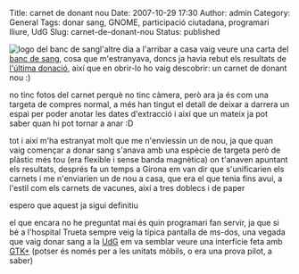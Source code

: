 Title: carnet de donant nou
Date: 2007-10-29 17:30
Author: admin
Category: General
Tags: donar sang, GNOME, participació ciutadana, programari lliure, UdG
Slug: carnet-de-donant-nou
Status: published

<img src="http://gil.badall.net/wp-content/uploads/2007/04/logo_portada.gif" data-align="right" alt="logo del banc de sang" />l'altre dia a l'arribar a casa vaig veure una carta del <a href="http://www.bancsang.net/" target="_blank" rel="noopener">banc de sang</a>, cosa que m'estranyava, doncs ja havia rebut els resultats de <a href="?p=189" target="_blank" rel="noopener">l'última donació</a>, així que en obrir-lo ho vaig descobrir: un carnet de donant nou :)

no tinc fotos del carnet perquè no tinc càmera, però ara ja és com una targeta de compres normal, a més han tingut el detall de deixar a darrera un espai per poder anotar les dates d'extracció i així que un mateix ja pot saber quan hi pot tornar a anar :D

tot i així m'ha estranyat molt que me n'enviessin un de nou, ja que quan vaig començar a donar sang s'anava amb una espècie de targeta però de plàstic més tou (era flexible i sense banda magnètica) on t'anaven apuntant els resultats, després fa un temps a Girona em van dir que s'unificarien els carnets i me n'enviarien un de nou a casa, que era el que tenia fins avui, a l'estil com els carnets de vacunes, així a tres doblecs i de paper

espero que aquest ja sigui definitiu

el que encara no he preguntat mai és quin programari fan servir, ja que si bé a l'hospital Trueta sempre veig la típica pantalla de ms-dos, una vegada que vaig donar sang a la <a href="http://www.udg.edu" target="_blank" rel="noopener">UdG</a> em va semblar veure una interfície feta amb <a href="http://www.gtk.org" target="_blank" rel="noopener">GTK+</a> (potser és només per a les unitats mòbils, o era una prova pilot, a saber)

